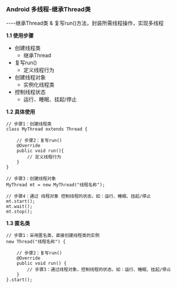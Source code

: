 ### Android 多线程-继承Thread类

----继承Thread类 & 复写run()方法，封装所需线程操作，实现多线程

**1.1 使用步骤**
- 创建线程类 
    - 继承Thread
- 复写run() 
    - 定义线程行为
- 创建线程对象 
    - 实例化线程类
- 控制线程状态
    - 运行、睡眠、挂起/停止

**1.2 具体使用**
```
// 步骤1：创建线程类
class MyThread extends Thread { 

    // 步骤2：复写run()
    @Override 
    public void run(){ 
        // 定义线程行为 
    } 
} 

// 步骤3：创建线程对象
MyThread mt = new MyThread("线程名称"); 

// 步骤4：通过 线程对象 控制线程的状态，如：运行、睡眠、挂起/停止 
mt.start();
mt.wait();
mt.stop();
```

**1.3 匿名类**
```
// 步骤1：采用匿名类，直接创建线程类的实例 
new Thread("线程名称") { 

    // 步骤2：复写run()
    @Override 
    public void run() { 
        // 步骤3：通过线程对象，控制线程的状态，如：运行、睡眠、挂起/停止 
    }
}.start();
```
